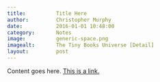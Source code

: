 ```yaml
---
title:			Title Here
author:			Christopher Murphy
date:			2016-01-01 10:48:00
category: 		Notes
image:			generic-space.png
imagealt:		The Tiny Books Universe [Detail]
layout:			post
---
```



Content goes here. [This is a link.][01]


[01]: http://tinybooks.org "Tiny Books"


<!--

Categories:

	Notes
	Thoughts
	A Dozen Questions…
	Beacons
	Required Reading
	Tiny Books


__Notes__ are 'discoveries', links to interesting things.
__Thoughts__ are slightly longer, reflective pieces. Advice for do-ers.
__A Dozen Questions…__ are interviews.
__Beacons__ are case studies, to tie in others.
__Required Reading__ are book recommendations.
__Tiny Books__ are updates on Tiny Books' progress.

-->